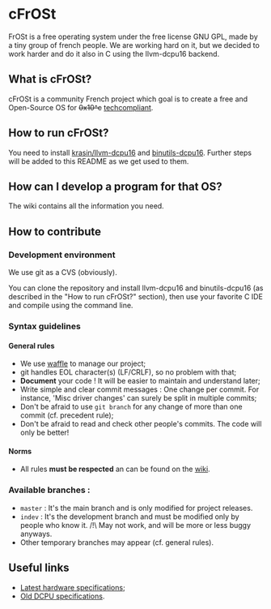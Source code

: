 # cFrOSt


FrOSt is a free operating system under the free license GNU GPL, made by a tiny group of french people. We are working hard on it, but  we decided to work harder and do it also in C using the llvm-dcpu16 backend.


## What is cFrOSt?

cFrOSt is a community French project which goal is to create a free and Open-Source OS for ~~0x10^c~~ [techcompliant](https://reddit.com/r/techcompliant).


## How to run cFrOSt?

You need to install [krasin/llvm-dcpu16](https://github.com/krasin/llvm-dcpu16/) and [binutils-dcpu16](https://github.com/frot/binutils-dcpu16). Further steps will be added to this README as we get used to them.

## How can I develop a program for that OS?

The wiki contains all the information you need.


## How to contribute

### Development environment

We use git as a CVS (obviously).

You can clone the repository and install llvm-dcpu16 and binutils-dcpu16 (as described in the "How to run cFrOSt?" section), then use your favorite C IDE and compile using the command line.


### Syntax guidelines

#### General rules

* We use [waffle](https://waffle.io/FrOSt-Foundation/cFrOSt) to manage our project;
* git handles EOL character(s) (LF/CRLF), so no problem with that;
* __Document__ your code ! It will be easier to maintain and understand later;
* Write simple and clear commit messages : One change per commit. For instance, 'Misc driver changes' can surely be split in multiple commits;
* Don't be afraid to use `git branch` for any change of more than one commit (cf. precedent rule);
* Don't be afraid to read and check other people's commits. The code will only be better!


#### Norms

* All rules **must be respected** an can be found on the [wiki](https://github.com/FrOSt-Foundation/cFrOSt/wiki/Coding-rules).

### Available branches :

* `master` : It's the main branch and is only modified for project releases.
* `indev` : It's the development branch and must be modified only by people who know it.  /!\ May not work, and will be more or less buggy anyways.
* Other temporary branches may appear (cf. general rules).

## Useful links

* [Latest hardware specifications](https://github.com/techcompliant/TC-Specs);
* [Old DCPU specifications](https://web.archive.org/web/20130817110245/http://dcpu.com).
